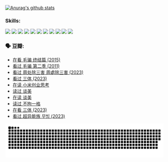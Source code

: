 
[![Anurag's github stats](https://github-readme-stats.vercel.app/api?username=w940853815)](https://github.com/anuraghazra/github-readme-stats)

### Skills:

<code><img height="32" src="https://cdn.jsdelivr.net/npm/simple-icons@v5/icons/python.svg"></code>
<code><img height="32" src="https://cdn.jsdelivr.net/npm/simple-icons@v5/icons/javascript.svg"></code>
<code><img height="32" src="https://cdn.jsdelivr.net/npm/simple-icons@v5/icons/django.svg"></code>
<code><img height="32" src="https://cdn.jsdelivr.net/npm/simple-icons@v5/icons/flask.svg"></code>
<code><img height="32" src="https://cdn.jsdelivr.net/npm/simple-icons@v5/icons/vuetify.svg"></code>
<code><img height="32" src="https://cdn.jsdelivr.net/npm/simple-icons@v5/icons/git.svg"></code>
<code><img height="32" src="https://cdn.jsdelivr.net/npm/simple-icons@v5/icons/docker.svg"></code>
<code><img height="32" src="https://cdn.jsdelivr.net/npm/simple-icons@v5/icons/postgresql.svg"></code>
<code><img height="32" src="https://cdn.jsdelivr.net/npm/simple-icons@v5/icons/elasticsearch.svg"></code>
<code><img height="32" src="https://cdn.jsdelivr.net/npm/simple-icons@v5/icons/macos.svg"></code>
<code><img height="32" src="https://cdn.jsdelivr.net/npm/simple-icons@v5/icons/linux.svg"></code>

### 🗣 豆瓣:

<!-- DOUBAN-ACTIVITIES:START -->
- [在看 毛骗 终结篇‎ (2015)](https://www.douban.com/people/136069238/status/4581971924/?_i=13428214)
- [看过 毛骗 第二季‎ (2011)](https://www.douban.com/people/136069238/status/4581971810/?_i=13428214)
- [看过 周处除三害 周處除三害‎ (2023)](https://www.douban.com/people/136069238/status/4575646701/?_i=13428214)
- [看过 三体‎ (2023)](https://www.douban.com/people/136069238/status/4574263039/?_i=13428214)
- [在读 小米创业思考](https://www.douban.com/people/136069238/status/4572047905/?_i=13428214)
- [读过 谈美](https://www.douban.com/people/136069238/status/4572047629/?_i=13428214)
- [在读 谈美](https://www.douban.com/people/136069238/status/4560861771/?_i=13428214)
- [读过 不拘一格](https://www.douban.com/people/136069238/status/4560861445/?_i=13428214)
- [在看 三体‎ (2023)](https://www.douban.com/people/136069238/status/4558185093/?_i=13428214)
- [看过 超异能族 무빙‎ (2023)](https://www.douban.com/people/136069238/status/4556824186/?_i=13428214)
<!-- DOUBAN-ACTIVITIES:END -->


![Snake animation](https://raw.githubusercontent.com/w940853815/w940853815/output/github-contribution-grid-snake.svg)

<!--
**w940853815/w940853815** is a ✨ _special_ ✨ repository because its `README.md` (this file) appears on your GitHub profile.

Here are some ideas to get you started:

- 🔭 I’m currently working on ...
- 🌱 I’m currently learning ...
- 👯 I’m looking to collaborate on ...
- 🤔 I’m looking for help with ...
- 💬 Ask me about ...
- 📫 How to reach me: ...
- 😄 Pronouns: ...
- ⚡ Fun fact: ...
-->
